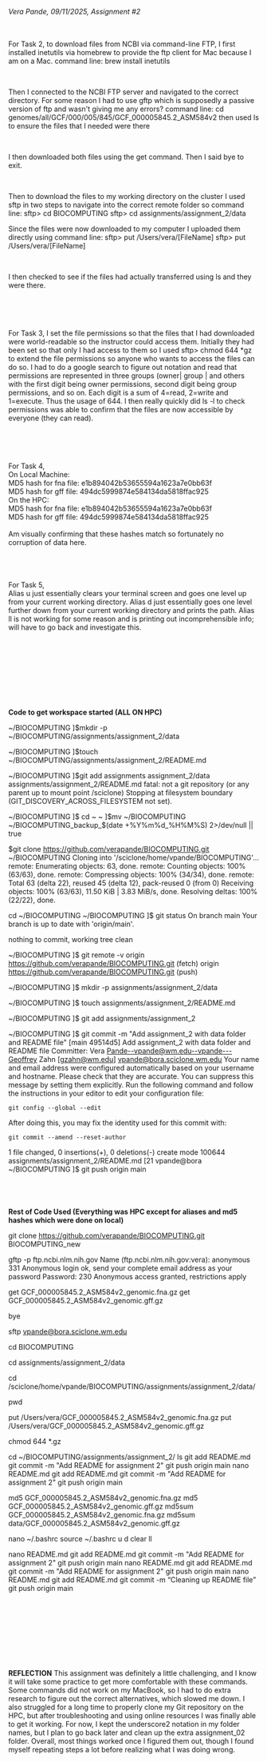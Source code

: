 *Vera Pande, 09/11/2025, Assignment #2*
<br>
<br>
<br>

For Task 2, to download files from NCBI via command-line FTP, I first
installed inetutils via homebrew to provide the ftp client for Mac because
I am on a Mac.
command line: brew install inetutils 

<br>

Then I connected to the NCBI FTP server and navigated to the
correct directory. For some reason I had to use gftp which is supposedly a
passive version of ftp and wasn't giving me any errors?
command line: cd genomes/all/GCF/000/005/845/GCF_000005845.2_ASM584v2
then used ls to ensure the files that I needed were there

<br>

I then downloaded both files using the get command. Then I said bye to exit.

<br>

Then to download the files to my working directory on the cluster I used
sftp in two steps to navigate into the correct remote folder so
command line: sftp> cd BIOCOMPUTING
              sftp> cd assignments/assignment_2/data
<br>

Since the files were now downloaded to my computer I uploaded them directly
using 
command line: sftp> put /Users/vera/[FileName]
               sftp> put /Users/vera/[FileName] 

<br>

I then checked to see if the files had actually transferred using ls and
they were there.

<br>
<br>
<br>


For Task 3, I set the file permissions so that the files that I had
downloaded were world-readable so the instructor could access them.
Initially they had been set so that only I had access to them so I used 
sftp> chmod 644 *gz to extend the file permissions so anyone who wants
to access the files can do so. I had to do a google search to figure out
notation and read that permissions are represented in three groups (owner|
group | and others with the first digit being owner permissions, second digit being group permissions, and so on. Each digit is a sum of 4=read, 2=write
and 1=execute. Thus the usage of 644. I then really quickly did ls -l to
check permissions was able to confirm that the files are now accessible by
everyone (they can read).

<br>
<br>
<br>

For Task 4,
<br>
On Local Machine:
<br>
MD5 hash for fna file: e1b894042b53655594a1623a7e0bb63f
<br>
MD5 hash for gff file: 494dc5999874e584134da5818ffac925
<br>
On the HPC:
<br>
MD5 hash for fna file: e1b894042b53655594a1623a7e0bb63f
<br>
MD5 hash for gff file: 494dc5999874e584134da5818ffac925
<br>
<br>
Am visually confirming that these hashes match so fortunately no corruption
of data here.
<br>
<br>
<br>
<br>
<br>
For Task 5,
<br>
Alias u just essentially clears your terminal screen and goes one level up
from your current working directory. Alias d just essentially goes one level 
further down from your current working directory and prints the path. Alias
ll is not working for some reason and is printing out incomprehensible info;
will have to go back and investigate this.
<br>
<br>
<br>
<br>
<br>
<br>
<br>
<br>
<br>
<br>
**Code to get workspace started (ALL ON HPC)**

~/BIOCOMPUTING ]$mkdir -p ~/BIOCOMPUTING/assignments/assignment_2/data

~/BIOCOMPUTING ]$touch ~/BIOCOMPUTING/assignments/assignment_2/README.md

 ~/BIOCOMPUTING ]$git add assignments assignment_2/data assignments/assignment_2/README.md
fatal: not a git repository (or any parent up to mount point /sciclone)
Stopping at filesystem boundary (GIT_DISCOVERY_ACROSS_FILESYSTEM not set).

~/BIOCOMPUTING ]$ cd ~
~ ]$mv ~/BIOCOMPUTING ~/BIOCOMPUTING_backup_$(date +%Y%m%d_%H%M%S) 2>/dev/null || true

$git clone https://github.com/verapande/BIOCOMPUTING.git ~/BIOCOMPUTING
Cloning into '/sciclone/home/vpande/BIOCOMPUTING'...
remote: Enumerating objects: 63, done.
remote: Counting objects: 100% (63/63), done.
remote: Compressing objects: 100% (34/34), done.
remote: Total 63 (delta 22), reused 45 (delta 12), pack-reused 0 (from 0)
Receiving objects: 100% (63/63), 11.50 KiB | 3.83 MiB/s, done.
Resolving deltas: 100% (22/22), done.

 cd ~/BIOCOMPUTING
~/BIOCOMPUTING ]$ git status
On branch main
Your branch is up to date with 'origin/main'.

nothing to commit, working tree clean

~/BIOCOMPUTING ]$ git remote -v
origin	https://github.com/verapande/BIOCOMPUTING.git (fetch)
origin	https://github.com/verapande/BIOCOMPUTING.git (push)

~/BIOCOMPUTING ]$ mkdir -p assignments/assignment_2/data

 ~/BIOCOMPUTING ]$ touch assignments/assignment_2/README.md

 ~/BIOCOMPUTING ]$ git add assignments/assignment_2

~/BIOCOMPUTING ]$ git commit -m "Add assignment_2 with data folder and README file"
[main 49514d5] Add assignment_2 with data folder and README file
 Committer: Vera Pande--vpande@wm.edu--vpande---Geoffrey Zahn [gzahn@wm.edu] <vpande@bora.sciclone.wm.edu>
Your name and email address were configured automatically based
on your username and hostname. Please check that they are accurate.
You can suppress this message by setting them explicitly. Run the
following command and follow the instructions in your editor to edit
your configuration file:

    git config --global --edit

After doing this, you may fix the identity used for this commit with:

    git commit --amend --reset-author

 1 file changed, 0 insertions(+), 0 deletions(-)
 create mode 100644 assignments/assignment_2/README.md
[21 vpande@bora ~/BIOCOMPUTING ]$ git push origin main
<br>
<br>
<br>
<br>
<br>
**Rest of Code Used (Everything was HPC except for aliases and md5 hashes which were done on local)**

git clone https://github.com/verapande/BIOCOMPUTING.git BIOCOMPUTING_new



gftp -p ftp.ncbi.nlm.nih.gov
Name (ftp.ncbi.nlm.nih.gov:vera): anonymous
331 Anonymous login ok, send your complete email address as your password
Password: 
230 Anonymous access granted, restrictions apply


get GCF_000005845.2_ASM584v2_genomic.fna.gz
get GCF_000005845.2_ASM584v2_genomic.gff.gz

bye





sftp vpande@bora.sciclone.wm.edu
 
cd BIOCOMPUTING
 
cd assignments/assignment_2/data

cd /sciclone/home/vpande/BIOCOMPUTING/assignments/assignment_2/data/

pwd

put /Users/vera/GCF_000005845.2_ASM584v2_genomic.fna.gz
put /Users/vera/GCF_000005845.2_ASM584v2_genomic.gff.gz




chmod 644 *.gz





cd ~/BIOCOMPUTING/assignments/assignment_2/
ls
git add README.md
git commit -m "Add README for assignment 2"
git push origin main
nano README.md
git add README.md
git commit -m "Add README for assignment 2"
git push origin main




md5 GCF_000005845.2_ASM584v2_genomic.fna.gz
md5 GCF_000005845.2_ASM584v2_genomic.gff.gz
md5sum GCF_000005845.2_ASM584v2_genomic.fna.gz
md5sum data/GCF_000005845.2_ASM584v2_genomic.gff.gz




nano ~/.bashrc
source ~/.bashrc
u
d 
clear
ll






nano README.md
git add README.md
git commit -m "Add README for assignment 2"
git push origin main
nano README.md
git add README.md
git commit -m "Add README for assignment 2"
git push origin main
nano README.md
git add README.md
git commit -m “Cleaning up README file”
git push origin main
<br>
<br>
<br>
<br>
<br>
<br>
<br>
<br>
<br>
<br>
**REFLECTION**
This assignment was definitely a little challenging, and I know it will take some practice to get more comfortable with these commands. Some commands did not work on my MacBook, so I had to do extra research to figure out the correct alternatives, which slowed me down. I also struggled for a long time to properly clone my Git repository on the HPC, but after troubleshooting and using online resources I was finally able to get it working. For now, I kept the underscore2  notation in my folder names, but I plan to go back later and clean up the extra assignment_02 folder. Overall, most things worked once I figured them out, though I found myself  repeating steps a lot before realizing what I was doing wrong.
